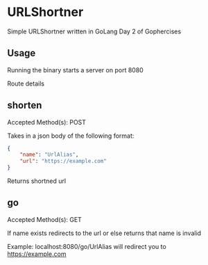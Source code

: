 # URLShortner

Simple URLShortner written in GoLang
Day 2 of Gophercises

## Usage

Running the binary starts a server on port 8080

Route details

## shorten

Accepted Method(s): POST

Takes in a json body of the following format:
```json
{
	"name": "UrlAlias",
	"url": "https://example.com"
}
```

Returns shortned url

## go

Accepted Method(s): GET

If name exists redirects to the url or else returns that name is invalid

Example: localhost:8080/go/UrlAlias will redirect you to https://example.com
